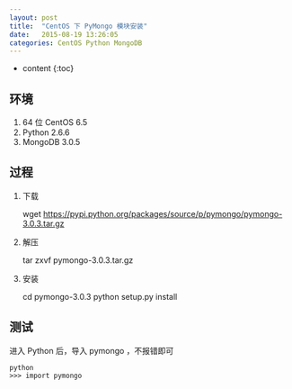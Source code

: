 ```yaml
---
layout: post
title:  "CentOS 下 PyMongo 模块安装"
date:   2015-08-19 13:26:05
categories: CentOS Python MongoDB
---
```


* content
{:toc}

## 环境

1. 64 位 CentOS 6.5
2. Python 2.6.6
3. MongoDB 3.0.5

## 过程

1. 下载

	wget https://pypi.python.org/packages/source/p/pymongo/pymongo-3.0.3.tar.gz

2. 解压

	tar zxvf pymongo-3.0.3.tar.gz

3. 安装

	cd pymongo-3.0.3
	python setup.py  install

## 测试

进入 Python 后，导入 pymongo ，不报错即可

	python
	>>> import pymongo
